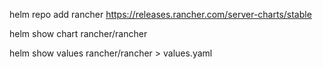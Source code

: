 helm repo add rancher https://releases.rancher.com/server-charts/stable

helm show chart rancher/rancher


helm show values rancher/rancher > values.yaml